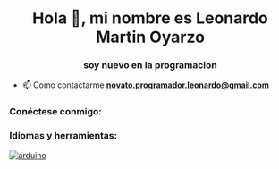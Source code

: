 <h1 align="center">Hola 👋, mi nombre es Leonardo Martin Oyarzo</h1>
<h3 align="center">soy nuevo en la programacion</h3>

- 📫 Como contactarme **novato.programador.leonardo@gmail.com**

<h3 align="left">Conéctese conmigo:</h3>
<p align="left">
</p>

<h3 align="left">Idiomas y herramientas:</h3 >
<p align="left"> <a href="https://www.arduino.cc/" target="_blank" rel="noreferrer"> <img src="https://cdn.worldvectorlogo.com /logos/arduino-1.svg" alt="arduino" ancho="40" altura="40"/> </a> </p>
